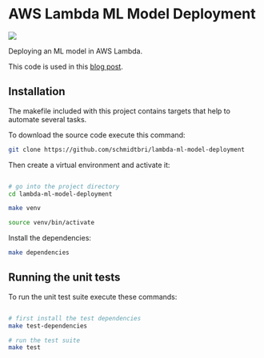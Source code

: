 # AWS Lambda ML Model Deployment

![](https://github.com/schmidtbri/lambda-ml-model-deployment/workflows/Build/badge.svg)


Deploying an ML model in AWS Lambda.

This code is used in this [blog post]().

## Installation 
The makefile included with this project contains targets that help to automate several tasks.

To download the source code execute this command:
```bash
git clone https://github.com/schmidtbri/lambda-ml-model-deployment
```
Then create a virtual environment and activate it:
```bash

# go into the project directory
cd lambda-ml-model-deployment

make venv

source venv/bin/activate
```

Install the dependencies:
```bash
make dependencies
```

## Running the unit tests
To run the unit test suite execute these commands:
```bash

# first install the test dependencies
make test-dependencies

# run the test suite
make test
```